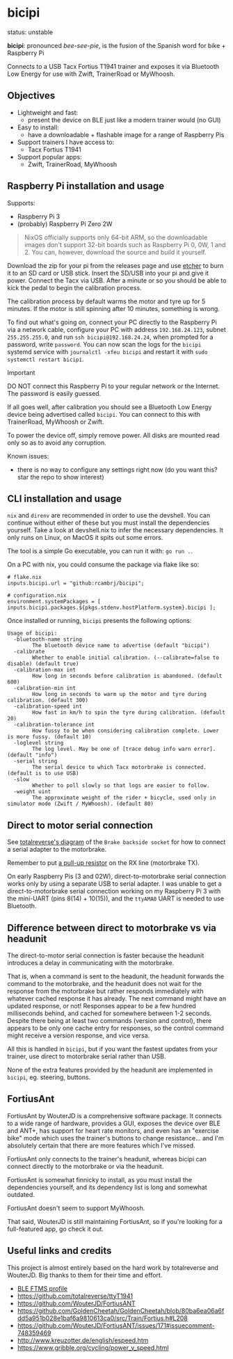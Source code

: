# bicipi

status: unstable

**bicipi**: pronounced _bee-see-pie_, is the fusion of the Spanish word for bike + Raspberry Pi

Connects to a USB Tacx Fortius T1941 trainer and exposes it via Bluetooth Low Energy for use with Zwift, TrainerRoad or MyWhoosh.

## Objectives

* Lightweight and fast:
	* present the device on BLE just like a modern trainer would (no GUI)
* Easy to install:
	* have a downloadable + flashable image for a range of Raspberry Pis
* Support trainers I have access to:
	* Tacx Fortius T1941
* Support popular apps:
	* Zwift, TrainerRoad, MyWhoosh

## Raspberry Pi installation and usage

Supports:

* Raspberry Pi 3
* (probably) Raspberry Pi Zero 2W

> NixOS officially supports only 64-bit ARM, so the downloadable images don't support 32-bit boards such as Raspberry Pi 0, 0W, 1 and 2. You can, however, download the source and build it yourself.

Download the zip for your pi from the releases page and use [etcher](https://etcher.balena.io/) to burn it to an SD card or USB stick. Insert the SD/USB into your pi and give it power. Connect the Tacx via USB. After a minute or so you should be able to kick the pedal to begin the calibration process.

The calibration process by default warms the motor and tyre up for 5 minutes. If the motor is still spinning after 10 minutes, something is wrong.

To find out what's going on, connect your PC directly to the Raspberry Pi via a network cable, configure your PC with address `192.168.24.123`, subnet `255.255.255.0`, and run `ssh bicipi@192.168.24.24`, when prompted for a password, write `password`. You can now scan the logs for the `bicipi` systemd service with `journalctl -xfeu bicipi` and restart it with `sudo systemctl restart bicipi`.

> [!IMPORTANT]
> DO NOT connect this Raspberry Pi to your regular network or the Internet. The password is easily guessed.

If all goes well, after calibration you should see a Bluetooth Low Energy device being advertised called `bicipi`. You can connect to this with TrainerRoad, MyWhoosh or Zwift.

To power the device off, simply remove power. All disks are mounted read only so as to avoid any corruption.

Known issues:

* there is no way to configure any settings right now (do you want this? star the repo to show interest)

## CLI installation and usage

`nix` and `direnv` are recommended in order to use the devshell. You can continue without either of these but you must install the dependencies yourself. Take a look at devshell.nix to infer the necessary dependencies. It only runs on Linux, on MacOS it spits out some errors.

The tool is a simple Go executable, you can run it with: `go run .`.

On a PC with nix, you could consume the package via flake like so:

```
# flake.nix
inputs.bicipi.url = "github:rcambrj/bicipi";

# configuration.nix
environment.systemPackages = [ inputs.bicipi.packages.${pkgs.stdenv.hostPlatform.system}.bicipi ];
```

Once installed or running, `bicipi` presents the following options:

```
Usage of bicipi:
  -bluetooth-name string
    	The bluetooth device name to advertise (default "bicipi")
  -calibrate
    	Whether to enable initial calibration. (--calibrate=false to disable) (default true)
  -calibration-max int
    	How long in seconds before calibration is abandoned. (default 600)
  -calibration-min int
    	How long in seconds to warm up the motor and tyre during calibration. (default 300)
  -calibration-speed int
    	How fast in km/h to spin the tyre during calibration. (default 20)
  -calibration-tolerance int
    	How fussy to be when considering calibration complete. Lower is more fussy. (default 10)
  -loglevel string
    	The log level. May be one of [trace debug info warn error]. (default "info")
  -serial string
    	The serial device to which Tacx motorbrake is connected. (default is to use USB)
  -slow
    	Whether to poll slowly so that logs are easier to follow.
  -weight uint
    	The approximate weight of the rider + bicycle, used only in simulator mode (Zwift / MyWhoosh). (default 80)
```

## Direct to motor serial connection

See [totalreverse's diagram](https://github.com/totalreverse/ttyT1941/wiki#inside-the-t1902-and-t1942) of the `Brake backside socket` for how to connect a serial adapter to the motorbrake.

Remember to put [a pull-up resistor](https://github.com/totalreverse/ttyT1941/issues/7#issuecomment-619587334) on the RX line (motorbrake TX).

On early Raspberry Pis (3 and 02W), direct-to-motorbrake serial connection works only by using a separate USB to serial adapter. I was unable to get a direct-to-motorbrake serial connection working on my Raspberry Pi 3 with the mini-UART (pins 8(14) + 10(15)), and the `ttyAMA0` UART is needed to use Bluetooth.

## Difference between direct to motorbrake vs via headunit

The direct-to-motor serial connection is faster because the headunit introduces a delay in communicating with the motorbrake.

That is, when a command is sent to the headunit, the headunit forwards the command to the motorbrake, and the headunit does not wait for the response from the motorbrake but rather responds immediately with whatever cached response it has already. The next command might have an updated response, or not! Responses appear to be a few hundred milliseconds behind, and cached for somewhere between 1-2 seconds. Despite there being at least two commands (version and control), there appears to be only one cache entry for responses, so the control command might receive a version response, and vice versa.

All this is handled in `bicipi`, but if you want the fastest updates from your trainer, use direct to motorbrake serial rather than USB.

None of the extra features provided by the headunit are implemented in `bicipi`, eg. steering, buttons.

## FortiusAnt

FortiusAnt by WouterJD is a comprehensive software package. It connects to a wide range of hardware, provides a GUI, exposes the device over BLE and ANT+, has support for heart rate monitors, and even has an "exercise bike" mode which uses the trainer's buttons to change resistance... and I'm absolutely certain that there are more features which I've missed.

FortiusAnt only connects to the trainer's headunit, whereas bicipi can connect directly to the motorbrake or via the headunit.

FortiusAnt is somewhat finnicky to install, as you must install the dependencies yourself, and its dependency list is long and somewhat outdated.

FortiusAnt doesn't seem to support MyWhoosh.

That said, WouterJD is still maintaining FortiusAnt, so if you're looking for a full-featured app, go check it out.

## Useful links and credits

This project is almost entirely based on the hard work by totalreverse and WouterJD. Big thanks to them for their time and effort.

* [BLE FTMS profile](https://www.bluetooth.com/specifications/specs/fitness-machine-profile-1-0/)
* https://github.com/totalreverse/ttyT1941
* https://github.com/WouterJD/FortiusANT
* https://github.com/GoldenCheetah/GoldenCheetah/blob/80ba6ea06a6fdd5a951b028e1baf6a9810613ca0/src/Train/Fortius.h#L208
* https://github.com/WouterJD/FortiusANT/issues/171#issuecomment-748359469
* http://www.kreuzotter.de/english/espeed.htm
* https://www.gribble.org/cycling/power_v_speed.html